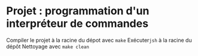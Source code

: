 # Projet : programmation d'un interpréteur de commandes
Compiler le projet à la racine du dépot avec `make`
Exécuter`jsh` à la racine du dépôt
Nettoyage avec `make clean`
